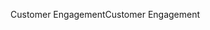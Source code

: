 <span data-ttu-id="7fc3d-101">Customer Engagement</span><span class="sxs-lookup"><span data-stu-id="7fc3d-101">Customer Engagement</span></span>
